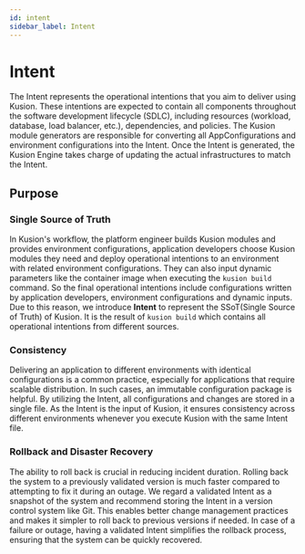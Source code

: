 ```yaml
---
id: intent
sidebar_label: Intent
---
```


# Intent

The Intent represents the operational intentions that you aim to deliver using Kusion. These intentions are expected to contain all components throughout the software development lifecycle (SDLC), including resources (workload, database, load balancer, etc.), dependencies, and policies. The Kusion module generators are responsible for converting all AppConfigurations and environment configurations into the Intent. Once the Intent is generated, the Kusion Engine takes charge of updating the actual infrastructures to match the Intent.

## Purpose

### Single Source of Truth

In Kusion's workflow, the platform engineer builds Kusion modules and provides environment configurations, application developers choose Kusion modules they need and deploy operational intentions to an environment with related environment configurations. They can also input dynamic parameters like the container image when executing the `kusion build` command. So the final operational intentions include configurations written by application developers, environment configurations and dynamic inputs. Due to this reason, we introduce **Intent** to represent the SSoT(Single Source of Truth) of Kusion. It is the result of `kusion build` which contains all operational intentions from different sources.

### Consistency

Delivering an application to different environments with identical configurations is a common practice, especially for applications that require scalable distribution. In such cases, an immutable configuration package is helpful. By utilizing the Intent, all configurations and changes are stored in a single file. As the Intent is the input of Kusion, it ensures consistency across different environments whenever you execute Kusion with the same Intent file.

### Rollback and Disaster Recovery

The ability to roll back is crucial in reducing incident duration. Rolling back the system to a previously validated version is much faster compared to attempting to fix it during an outage. We regard a validated Intent as a snapshot of the system and recommend storing the Intent in a version control system like Git. This enables better change management practices and makes it simpler to roll back to previous versions if needed. In case of a failure or outage, having a validated Intent simplifies the rollback process, ensuring that the system can be quickly recovered.